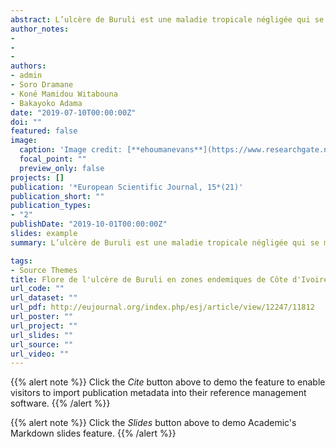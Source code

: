 ```yaml
---
abstract: L’ulcère de Buruli est une maladie tropicale négligée qui se manifeste par des ulcérations graves de la peau, des muscles et des os, pouvant conduire à des amputations. Des efforts ont été faits pour éradiquer cette maladie. Cependant, de nouveaux cas sont diagnostiqués chaque année et les foyers endémiques ne font que se multiplier. La pénétration dans l’organisme de l’agent pathogène, _Mycobacterium ulcerans_, se ferait suite à une effraction cutanée causée notamment par les plantes. L’objectif de ce travail est d’évaluer le niveau de connaissance de l’ulcère de Buruli des populations et du rôle des plantes dans la transmission de cette maladie afin de mieux sensibiliser sur les modes de prévention. Des entretiens basés sur la méthode Connaissance, Attitudes et Pratiques (CAP) ont été réalisés dans les Districts sanitaires de Daloa et de Bouaké (Côte d’Ivoire). Les données démographiques, la connaissance des signes, des causes et des appellations de l’ulcère de Buruli dans les langues locales ont été obtenues. Il en ressort que les populations ont une connaissance fragmentaire de l’ulcère de Buruli. Les appellations de la maladie sont liées à la taille de la plaie sur la peau. Les populations ont identifié des espèces végétales telles que _Elaeis guineensis, Imperata cylindrica, Chromolaena odorata_ et _Combretum racemosum_ comme pouvant causer des effractions cutanées. La cause mystique de la maladie est fréquente. Il serait donc urgent d’accentuer les campagnes de sensibilisation dans les zones endémiques d’ulcère de Buruli. 
author_notes:
- 
- 
- 
authors:
- admin
- Soro Dramane
- Koné Mamidou Witabouna
- Bakayoko Adama
date: "2019-07-10T00:00:00Z"
doi: ""
featured: false
image:
  caption: 'Image credit: [**ehoumanevans**](https://www.researchgate.net/profile/EVANS_EHOUMAN)'
  focal_point: ""
  preview_only: false
projects: []
publication: '*European Scientific Journal, 15*(21)'
publication_short: ""
publication_types:
- "2"
publishDate: "2019-10-01T00:00:00Z"
slides: example
summary: L’ulcère de Buruli est une maladie tropicale négligée qui se manifeste par des ulcérations graves de la peau, des muscles et des os, pouvant conduire à des amputations. Des efforts ont été faits pour éradiquer cette maladie. Cependant, de nouveaux cas sont diagnostiqués chaque année et les foyers endémiques ne font que se multiplier. La pénétration dans l’organisme de l’agent pathogène, _Mycobacterium ulcerans_, se ferait suite à une effraction cutanée causée notamment par les plantes. 

tags:
- Source Themes
title: Flore de l'ulcère de Buruli en zones endemiques de Côte d'Ivoire & Etude CAP
url_code: ""
url_dataset: ""
url_pdf: http://eujournal.org/index.php/esj/article/view/12247/11812
url_poster: ""
url_project: ""
url_slides: ""
url_source: ""
url_video: ""
---
```


{{% alert note %}}
Click the *Cite* button above to demo the feature to enable visitors to import publication metadata into their reference management software.
{{% /alert %}}

{{% alert note %}}
Click the *Slides* button above to demo Academic's Markdown slides feature.
{{% /alert %}}
<!---
Supplementary notes can be added here, including [code and math](https://sourcethemes.com/academic/docs/writing-markdown-latex/).

-->